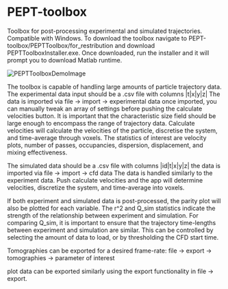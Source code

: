 # PEPT-toolbox
Toolbox for post-processing experimental and simulated trajectories. Compatible with Windows.
To download the toolbox navigate to PEPT-toolbox/PEPTToolbox/for_restribution and download PEPTToolboxInstaller.exe.
Once downloaded, run the installer and it will prompt you to download Matlab runtime.

![PEPTToolboxDemoImage](https://github.com/Robh96/PEPT-toolbox/assets/98417655/32b0ad25-1be1-4230-ad9d-ff2461740d14)

The toolbox is capable of handling large amounts of particle trajectory data.
The experimental data input should be a .csv file with columns |t|x|y|z|
The data is imported via file -> import -> experimental data
once imported, you can manually tweak an array of settings before pushing the calculate velocities button.
It is important that the characteristic size field should be large enough to encompass the range of trajectory data.
Calculate velocities will calculate the velocities of the particle, discretise the system, and time-average through voxels.
The statistics of interest are velocity plots, number of passes, occupancies, dispersion, displacement, and mixing effectiveness.

The simulated data should be a .csv file with columns |id|t|x|y|z|
the data is imported via file -> import -> cfd data
The data is handled similarly to the experiment data.
Push calculate velocities and the app will determine velocities, discretize the system, and time-average into voxels.

If both experiment and simulated data is post-processed, the parity plot will also be plotted for each variable.
The r^2 and Q_sim statistics indicate the strength of the relationship between experiment and simulation.
For comparing Q_sim, it is important to ensure that the trajectory time-lengths between experiment and simulation are similar.
This can be controlled by selecting the amount of data to load, or by thresholding the CFD start time.

Tomographies can be exported for a desired frame-rate:
  file -> export -> tomographies -> parameter of interest

plot data can be exported similarly using the export functionality in file -> export.


